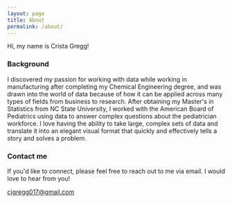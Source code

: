 ```yaml
---
layout: page
title: About
permalink: /about/
---
```


Hi, my name is Crista Gregg! 

### Background

I discovered my passion for working with data while working in manufacturing after completing my Chemical Engineering degree, and was drawn into the world of data because of how it can be applied across many types of fields from business to research. After obtaining my Master's in Statistics from NC State University, I worked with the American Board of Pediatrics using data to answer complex questions about the pediatrician workforce. I love having the ability to take large, complex sets of data and translate it into an elegant visual format that quickly and effectively tells a story and solves a problem. 

### Contact me

If you'd like to connect, please feel free to reach out to me via email. I would love to hear from you!

[cjgregg017@gmail.com](mailto:cjgregg017@gmail.com)
